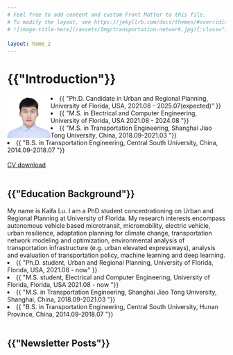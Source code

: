 ```yaml
---
# Feel free to add content and custom Front Matter to this file.
# To modify the layout, see https://jekyllrb.com/docs/themes/#overriding-theme-defaults
# ![image-title-here](/assets/Img/transportation-network.jpg){:class="img-responsive"}

layout: home_2
---
```


<h1>{{"Introduction"}}</h1>
<img src="assets/Portrait_Kaifa.jpg" align="left" width="100px"/>
<li>{{ "Ph.D. Candidate in Urban and Regional Planning, University of Florida, USA, 2021.08 - 2025.07(expected)" }}</li>
<li>{{ "M.S. in Electrical and Computer Engineering, University of Florida, USA 2021.08 - 2024.08 "}}</li>
<li>{{ "M.S. in Transportation Engineering, Shanghai Jiao Tong University, China, 2018.09-2021.03 "}}</li>
<li>{{ "B.S. in Transportation Engineering, Central South University, China, 2014.09-2018.07 "}}</li>
<br clear="right"/>
<a href="assets/Kaifa-Lu-CV-24_1203.pdf" class="button">CV download</a>
<br>
<br>
<h2>{{"Education Background"}}</h2>
My name is Kaifa Lu. I am a PhD student concentrationing on Urban and Regional Planning at University of Florida. My research interests encompass autonomous vehicle based microtransit, micromobility, electric vehicle, urban resilience, adaptation planning for climate change, transportation network modeling and optimization, environmental analysis of transportation infrastructure (e.g. urban elevated expressways), analysis and evaluation of transportation policy, machine learning and deep learning.
<li>{{ "Ph.D. student, Urban and Regional Planning, University of Florida, Florida, USA, 2021.08 - now" }}</li>
<li>{{ "M.S. student, Electrical and Computer Engineering, University of Florida, Florida, USA 2021.08 - now "}}</li>
<li>{{ "M.S. in Transportation Engineering, Shanghai Jiao Tong University, Shanghai, China, 2018.09-2021.03 "}}</li>
<li>{{ "B.S. in Transportation Engineering, Central South University, Hunan Province, China, 2014.09-2018.07 "}}</li>
<br>
<h2>{{"Newsletter Posts"}}</h2>

